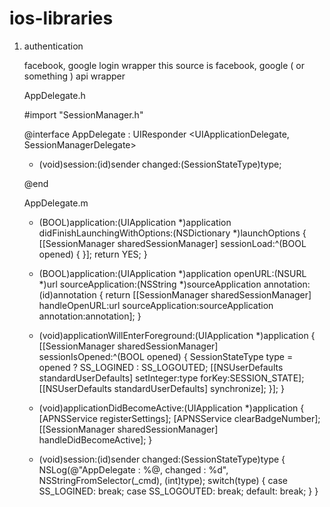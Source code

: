 ios-libraries
=============


1. authentication

	facebook, google login wrapper
	this source is facebook, google ( or something ) api wrapper



	AppDelegate.h

	#import "SessionManager.h"

	@interface AppDelegate : UIResponder <UIApplicationDelegate, SessionManagerDelegate>

	- (void)session:(id)sender changed:(SessionStateType)type;

	@end


	AppDelegate.m

	- (BOOL)application:(UIApplication *)application didFinishLaunchingWithOptions:(NSDictionary *)launchOptions {
	    [[SessionManager sharedSessionManager] sessionLoad:^(BOOL opened) {
	    }];
	    return YES;
	}

	- (BOOL)application:(UIApplication *)application openURL:(NSURL *)url sourceApplication:(NSString *)sourceApplication annotation:(id)annotation {
	    return [[SessionManager sharedSessionManager] handleOpenURL:url sourceApplication:sourceApplication annotation:annotation];
	}

	- (void)applicationWillEnterForeground:(UIApplication *)application {
	    [[SessionManager sharedSessionManager] sessionIsOpened:^(BOOL opened) {
	        SessionStateType type = opened ? SS_LOGINED : SS_LOGOUTED;
	        [[NSUserDefaults standardUserDefaults] setInteger:type forKey:SESSION_STATE];
	        [[NSUserDefaults standardUserDefaults] synchronize];
	    }];
	}

	- (void)applicationDidBecomeActive:(UIApplication *)application {
	    [APNSService registerSettings];
	    [APNSService clearBadgeNumber];
	    [[SessionManager sharedSessionManager] handleDidBecomeActive];
	}

	- (void)session:(id)sender changed:(SessionStateType)type {
	    NSLog(@"AppDelegate : %@, changed : %d", NSStringFromSelector(_cmd), (int)type);
	    switch(type) {
	        case SS_LOGINED:
	            break;
	        case SS_LOGOUTED:
	            break;
	        default:
	            break;
	    }
	}
	    
